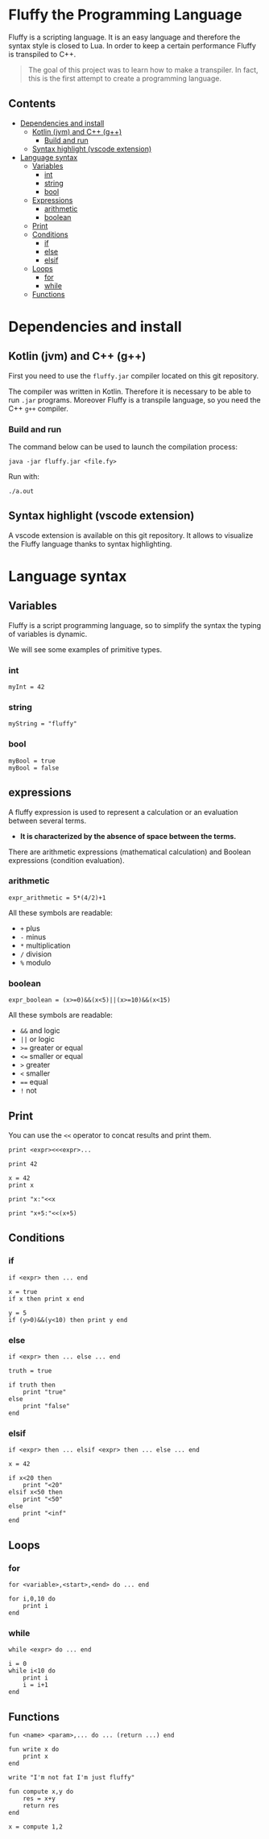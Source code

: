 # Fluffy the Programming Language

Fluffy is a scripting language. It is an easy language and therefore the syntax style is closed to Lua. 
In order to keep a certain performance Fluffy is transpiled to C++.

> The goal of this project was to learn how to make a transpiler. In fact, this is the first attempt to create a programming language. 

## Contents

* [Dependencies and install](#dependencies-and-install)
    * [Kotlin (jvm) and C++ (g++)](#kotlin-(jvm)-and-C++-(g++))
        * [Build and run](#build-and-run)
    * [Syntax highlight (vscode extension)](#Syntax-highlight-(vscode-extension))
* [Language syntax](#Language-syntax)
    * [Variables](#Variables)
        * [int](#int)
        * [string](#string)
        * [bool](#bool)
    * [Expressions](#expressions)
        * [arithmetic](#arithmetic)
        * [boolean](#boolean)
    * [Print](#Print)
    * [Conditions](#Conditions)
        * [if](#if)
        * [else](#else)
        * [elsif](#elsif)
    * [Loops](#Loops)
        * [for](#for)
        * [while](#while)
    * [Functions](#Functions)
    
# Dependencies and install

## Kotlin (jvm) and C++ (g++)

First you need to use the `fluffy.jar` compiler located on this git repository.

The compiler was written in Kotlin. Therefore it is necessary to be able to run `.jar` programs. 
Moreover Fluffy is a transpile language, so you need the C++ `g++` compiler.

### Build and run

The command below can be used to launch the compilation process: 

`java -jar fluffy.jar <file.fy>`

Run with:

`./a.out`

## Syntax highlight (vscode extension)

A vscode extension is available on this git repository. It allows to visualize the Fluffy language thanks to syntax highlighting.

# Language syntax

## Variables

Fluffy is a script programming language, so to simplify the syntax the typing of variables is dynamic.

We will see some examples of primitive types.

### int
```
myInt = 42
```
### string
```
myString = "fluffy"
```
### bool
```
myBool = true
myBool = false
```

## expressions

A fluffy expression is used to represent a calculation or an evaluation between several terms.

* __It is characterized by the absence of space between the terms.__

There are arithmetic expressions (mathematical calculation) and Boolean expressions (condition evaluation).

### arithmetic
```
expr_arithmetic = 5*(4/2)+1
```
All these symbols are readable:
* `+` plus
* `-` minus
* `*` multiplication 
* `/` division 
* `%` modulo

### boolean
```
expr_boolean = (x>=0)&&(x<5)||(x>=10)&&(x<15)
```
All these symbols are readable:
* `&&` and logic
* `||` or logic 
* `>=` greater or equal 
* `<=` smaller or equal
* `>` greater 
* `<` smaller
* `==` equal
* `!` not 

## Print

You can use the `<<` operator to concat results and print them.

`print <expr><<<expr>...`

```
print 42

x = 42
print x

print "x:"<<x

print "x+5:"<<(x+5)
```

## Conditions

### if

`if <expr> then ... end`

```
x = true
if x then print x end

y = 5
if (y>0)&&(y<10) then print y end

```

### else

`if <expr> then ... else ... end`

```
truth = true

if truth then
    print "true"
else
    print "false"
end
```

### elsif

`if <expr> then ... elsif <expr> then ... else ... end`

```
x = 42

if x<20 then
    print "<20"
elsif x<50 then
    print "<50"
else
    print "<inf"
end
```

## Loops

### for

`for <variable>,<start>,<end> do ... end`

```
for i,0,10 do
    print i
end
```

### while

`while <expr> do ... end`

```
i = 0
while i<10 do
    print i
    i = i+1 
end
```

## Functions

`fun <name> <param>,... do ... (return ...) end`

```
fun write x do
    print x
end

write "I'm not fat I'm just fluffy"

fun compute x,y do
    res = x+y
    return res
end

x = compute 1,2 
```

